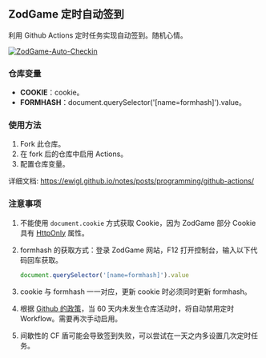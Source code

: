 ## ZodGame 定时自动签到

利用 Github Actions 定时任务实现自动签到。随机心情。

[![ZodGame-Auto-Checkin](https://github.com/ewigl/zodgame-auto-checkin/actions/workflows/Checkin.yml/badge.svg)](https://github.com/ewigl/zodgame-auto-checkin/actions/workflows/Checkin.yml)

### 仓库变量

- **COOKIE**：cookie。
- **FORMHASH**：document.querySelector('[name=formhash]').value。

### 使用方法

1. Fork 此仓库。
2. 在 fork 后的仓库中启用 Actions。
3. 配置仓库变量。

详细文档: https://ewigl.github.io/notes/posts/programming/github-actions/

### 注意事项

1. 不能使用 `document.cookie` 方式获取 Cookie，因为 ZodGame 部分 Cookie 具有 [HttpOnly](https://developer.mozilla.org/zh-CN/docs/Web/HTTP/Guides/Cookies#%E9%99%90%E5%88%B6%E8%AE%BF%E9%97%AE_cookie) 属性。

2. formhash 的获取方式：登录 ZodGame 网站，F12 打开控制台，输入以下代码回车获取。

   ```Javascript
   document.querySelector('[name=formhash]').value
   ```

3. cookie 与 formhash 一一对应，更新 cookie 时必须同时更新 formhash。

4. 根据 [Github 的政策](https://docs.github.com/zh/actions/managing-workflow-runs-and-deployments/managing-workflow-runs/disabling-and-enabling-a-workflow?tool=webui)，当 60 天内未发生仓库活动时，将自动禁用定时 Workflow。需要再次手动启用。

5. 间歇性的 CF 盾可能会导致签到失败，可以尝试在一天之内多设置几次定时任务。
